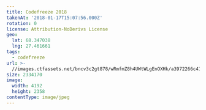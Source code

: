 ```yaml
---
title: Codefreeze 2018
takenAt: '2018-01-17T15:07:56.000Z'
rotation: 0
license: Attribution-NoDerivs License
geo:
  lat: 68.347038
  lng: 27.461661
tags:
  - codefreeze
url: >-
  //images.ctfassets.net/bncv3c2gt878/wRmfmZ8h4UWtWLgEnOXHk/a3972266c418878f0cccb1a467585e83/codefreeze-2018_39091629304_o
size: 2334170
image:
  width: 4192
  height: 2358
contentType: image/jpeg
---
```


